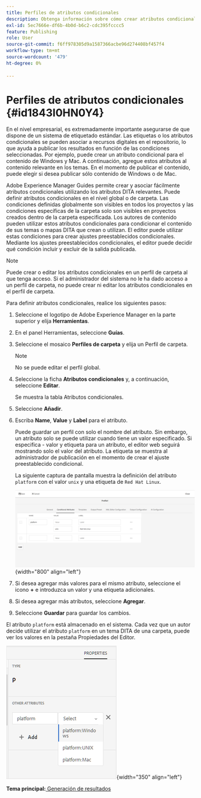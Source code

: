 ```yaml
---
title: Perfiles de atributos condicionales
description: Obtenga información sobre cómo crear atributos condicionales en AEM Guides. Utilice atributos condicionales en la carpeta y perfiles globales para condicionalizar el contenido.
exl-id: 5ec7666e-df6b-4b0d-b6c2-cdc395fcccc5
feature: Publishing
role: User
source-git-commit: f6ff978305d9a1587366acbe96d274408bf457f4
workflow-type: tm+mt
source-wordcount: '479'
ht-degree: 0%

---
```


# Perfiles de atributos condicionales {#id1843I0HN0Y4}

En el nivel empresarial, es extremadamente importante asegurarse de que dispone de un sistema de etiquetado estándar. Las etiquetas o los atributos condicionales se pueden asociar a recursos digitales en el repositorio, lo que ayuda a publicar los resultados en función de las condiciones seleccionadas. Por ejemplo, puede crear un atributo condicional para el contenido de Windows y Mac. A continuación, agregue estos atributos al contenido relevante en los temas. En el momento de publicar el contenido, puede elegir si desea publicar sólo contenido de Windows o de Mac.

Adobe Experience Manager Guides permite crear y asociar fácilmente atributos condicionales utilizando los atributos DITA relevantes. Puede definir atributos condicionales en el nivel global o de carpeta. Las condiciones definidas globalmente son visibles en todos los proyectos y las condiciones específicas de la carpeta solo son visibles en proyectos creados dentro de la carpeta especificada. Los autores de contenido pueden utilizar estos atributos condicionales para condicionar el contenido de sus temas o mapas DITA que crean o utilizan. El editor puede utilizar estas condiciones para crear ajustes preestablecidos condicionales. Mediante los ajustes preestablecidos condicionales, el editor puede decidir qué condición incluir y excluir de la salida publicada.

>[!NOTE]
>
> Puede crear o editar los atributos condicionales en un perfil de carpeta al que tenga acceso. Si el administrador del sistema no le ha dado acceso a un perfil de carpeta, no puede crear ni editar los atributos condicionales en el perfil de carpeta.

Para definir atributos condicionales, realice los siguientes pasos:

1. Seleccione el logotipo de Adobe Experience Manager en la parte superior y elija **Herramientas**.

1. En el panel Herramientas, seleccione **Guías**.

1. Seleccione el mosaico **Perfiles de carpeta** y elija un Perfil de carpeta.

   >[!NOTE]
   >
   > No se puede editar el perfil global.

1. Seleccione la ficha **Atributos condicionales** y, a continuación, seleccione **Editar**.

   Se muestra la tabla Atributos condicionales.

1. Seleccione **Añadir**.

1. Escriba **Name**, **Value** y **Label** para el atributo.

   Puede guardar un perfil con solo el nombre del atributo. Sin embargo, un atributo solo se puede utilizar cuando tiene un valor especificado. Si especifica - valor y etiqueta para un atributo, el editor web seguirá mostrando solo el valor del atributo. La etiqueta se muestra al administrador de publicación en el momento de crear el ajuste preestablecido condicional.

   La siguiente captura de pantalla muestra la definición del atributo `platform` con el valor `unix` y una etiqueta de `Red Hat Linux`.

   ![](images/add-profile-new.png){width="800" align="left"}

1. Si desea agregar más valores para el mismo atributo, seleccione el icono **+** e introduzca un valor y una etiqueta adicionales.

1. Si desea agregar más atributos, seleccione **Agregar**.

1. Seleccione **Guardar** para guardar los cambios.


El atributo `platform` está almacenado en el sistema. Cada vez que un autor decide utilizar el atributo `platform` en un tema DITA de una carpeta, puede ver los valores en la pestaña Propiedades del Editor.

![](images/properties-tab.png){width="350" align="left"}

**Tema principal:**[ Generación de resultados](generate-output.md)
